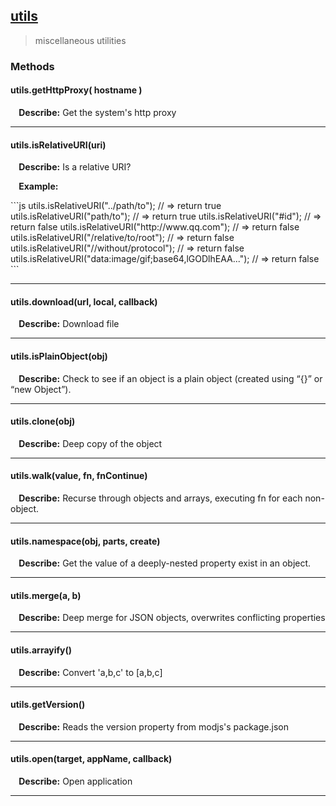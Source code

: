 ## <a href="#utils" name="utils">utils</a>
> miscellaneous utilities




### Methods

#### utils.getHttpProxy( hostname )
<p> <b>&nbsp;&nbsp;&nbsp;&nbsp;Describe:</b> Get the system's http proxy</p>


<hr>

#### utils.isRelativeURI(uri)
<p> <b>&nbsp;&nbsp;&nbsp;&nbsp;Describe:</b> Is a relative URI?</p>

<p> <b>&nbsp;&nbsp;&nbsp;&nbsp;Example:</b></p>
```js
 utils.isRelativeURI("../path/to"); // => return true
 utils.isRelativeURI("path/to"); // => return true
 utils.isRelativeURI("#id"); // => return false
 utils.isRelativeURI("http://www.qq.com"); // => return false
 utils.isRelativeURI("/relative/to/root"); // => return false
 utils.isRelativeURI("//without/protocol"); // => return false
 utils.isRelativeURI("data:image/gif;base64,lGODlhEAA..."); // => return false
```

<hr>

#### utils.download(url, local, callback)
<p> <b>&nbsp;&nbsp;&nbsp;&nbsp;Describe:</b> Download file</p>


<hr>

#### utils.isPlainObject(obj)
<p> <b>&nbsp;&nbsp;&nbsp;&nbsp;Describe:</b> Check to see if an object is a plain object (created using “{}” or “new Object”).</p>


<hr>

#### utils.clone(obj)
<p> <b>&nbsp;&nbsp;&nbsp;&nbsp;Describe:</b> Deep copy of the object</p>


<hr>

#### utils.walk(value, fn, fnContinue)
<p> <b>&nbsp;&nbsp;&nbsp;&nbsp;Describe:</b> Recurse through objects and arrays, executing fn for each non-object.</p>


<hr>

#### utils.namespace(obj, parts, create)
<p> <b>&nbsp;&nbsp;&nbsp;&nbsp;Describe:</b> Get the value of a deeply-nested property exist in an object.</p>


<hr>

#### utils.merge(a, b)
<p> <b>&nbsp;&nbsp;&nbsp;&nbsp;Describe:</b> Deep merge for JSON objects, overwrites conflicting properties</p>


<hr>

#### utils.arrayify()
<p> <b>&nbsp;&nbsp;&nbsp;&nbsp;Describe:</b> Convert 'a,b,c' to [a,b,c]</p>


<hr>

#### utils.getVersion()
<p> <b>&nbsp;&nbsp;&nbsp;&nbsp;Describe:</b> Reads the version property from modjs's package.json</p>


<hr>

#### utils.open(target, appName, callback)
<p> <b>&nbsp;&nbsp;&nbsp;&nbsp;Describe:</b> Open application</p>


<hr>




